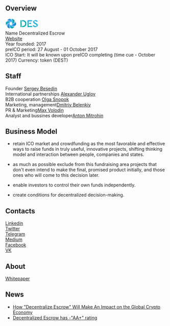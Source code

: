 ## Overview
![Decentralized Escrow logo](../projects/logo/decentralized_escrow.png)  
Name  Decentralized Escrow  
[Website](https://descrow.org/)   
Year founded:  2017  
preICO period: 27 August - 01 October 2017   
ICO Start: It will be known upon preICO completing (time cue - October 2017) 
Currency: token (DEST)	 
## Staff 
Founder [Sergey Besedin](../people/sergey_besedin.md)   
International partnerships [Alexander Uglov](../people/alexander_uglov.md)   
B2B cooperation [Olga Snopok](../people/olga_snopok.md)  
Marketing, management[Dmitriy Belenkiy](../people/dmitriy_belenkiy.md)  
PR & Marketing[Max Volodin](../people/max_volodin.md)  
Analyst and bussines developer[Anton Mitrohin](../people/anton_mitrohin.md)  
## Business Model
 - retain ICO market and crowdfunding as the most favorable and effective ways to raise funds in truly useful, innovative projects, shifting thinking model and interaction between people, companies and states. 

- as much as possible exclude from this fundraising area projects that don't even intend to make the final, promised product initially, and those ones who will come to this decision later. 

- enable investors to control their own funds independently. 

- create conditions for decentralized decision-making. 

## Contacts    
[Linkedin](https://www.linkedin.com/company-beta/18142266/)  
[Twitter](https://twitter.com/Descrow3)   
[Telegram](https://t.me/descrow)   
[Medium](https://medium.com/@Descrow)  
[Facebook](https://www.facebook.com/descrow3/)  
[VK](https://vk.com/descrow)  
  
## About 
[Whitepaper](https://goo.gl/4ojddJ)  

## News 
* [How "Decentralize Escrow" Will Make An Impact on the Global Crypto Economy](decentralized_escrow_04-09-17.md)  
* [Decentralized Escrow has -"AA+" rating](decentralized_escrow_04-09-17.md)  
